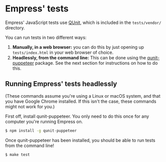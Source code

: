 # Empress' tests

Empress' JavaScript tests use [QUnit](https://qunitjs.com/), which is included
in the `tests/vendor/` directory.

You can run tests in two different ways:

1. **Manually, in a web browser:** you can do this by just opening up
   `tests/index.html` in your web browser of choice.
2. **Headlessly, from the command line:** This can be done using the
   [qunit-puppeteer](https://github.com/davidtaylorhq/qunit-puppeteer) package.
   See the next section for instructions on how to do this.

## Running Empress' tests headlessly

(These commands assume you're using a Linux or macOS system, and that you have
Google Chrome installed. If this isn't the case, these commands might not work
for you.)

First off, install qunit-puppeteer. You only need to do this once for any
computer you're running Empress on.

```bash
$ npm install -g qunit-puppeteer
```

Once qunit-puppeteer has been installed, you should be able to run tests from
the command line!

```bash
$ make test
```
